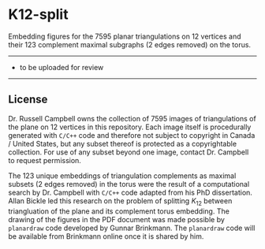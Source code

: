 # K12-split

Embedding figures for the 7595 planar triangulations on 12 vertices and their 123 complement maximal subgraphs (2 edges removed) on the torus.

<hr>

* to be uploaded for review

<hr>

## License

Dr. Russell Campbell owns the collection of $7595$ images of triangulations of the plane on $12$ vertices in this repository. Each image itself is procedurally generated with `C/C++` code and therefore not subject to copyright in Canada / United States, but any subset thereof is protected as a copyrightable collection. For use of any subset beyond one image, contact Dr. Campbell to request permission.

The $123$ unique embeddings of triangulation complements as maximal subsets (2 edges removed) in the torus were the result of a computational search by Dr. Campbell with `C/C++` code adapted from his PhD dissertation. Allan Bickle led this research on the problem of splitting $K_12$ between triangluation of the plane and its complement torus embedding. The drawing of the figures in the PDF document was made possible by `planardraw` code developed by Gunnar Brinkmann. The `planardraw` code will be available from Brinkmann online once it is shared by him.
